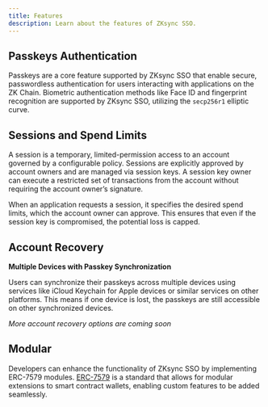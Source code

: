 ```yaml
---
title: Features
description: Learn about the features of ZKsync SSO.
---
```


## Passkeys Authentication

Passkeys are a core feature supported by ZKsync SSO that enable secure, passwordless authentication for users interacting with applications on the ZK Chain.
Biometric authentication methods like Face ID and fingerprint recognition are supported by ZKsync SSO, utilizing the `secp256r1` elliptic curve.

## Sessions and Spend Limits

A session is a temporary, limited-permission access to an account governed by a configurable policy.
Sessions are explicitly approved by account owners and are managed via session keys.
A session key owner can execute a restricted set of transactions from the account without requiring the account owner’s signature.

When an application requests a session, it specifies the desired spend limits, which the account owner can approve.
This ensures that even if the session key is compromised, the potential loss is capped.

## Account Recovery

<!-- There are several methods available to users to recover their account: -->

**Multiple Devices with Passkey Synchronization**

Users can synchronize their passkeys across multiple devices using services like iCloud Keychain for Apple devices or similar services on other platforms.
This means if one device is lost, the passkeys are still accessible on other synchronized devices.

*More account recovery options are coming soon*

<!--
**Adding another passkey — *coming soon***

Users can register a new device by adding a new passkey to their account.
This typically involves verifying their identity on the new device, after which the new passkey is securely associated with their account.

**Recovery via Externally Owned Account (EOA) — *coming soon***

Users will soon be able to link an EOA to their ZKsync SSO.
If passkeys are lost, they can recover access by authenticating with their EOA, providing an additional layer of security and recovery option.

**Recovery via OAuth 2.0 — *coming soon***

OAuth Recovery ERC-7579 module enables users to set up an account recovery through OAuth tokens associated with their existing Web2 logins like
Gmail, Facebook, or X (formerly Twitter). This allows users to regain access by logging in with their familiar social media or email accounts.

## User Dashboard

ZKsync SSO provides a dashboard where users can conveniently manage their accounts through a web interface. This dashboard offers several key features:

- View their asset balances across all the ZK Chains.
- Add or remove passkeys or devices.
- Configure account recovery options.
- View all active sessions connected to their account and terminate unwanted sessions.
- View their transaction history.
-->

## Modular

Developers can enhance the functionality of ZKsync SSO by implementing ERC-7579 modules.
[ERC-7579](https://eips.ethereum.org/EIPS/eip-7579) is a standard that allows for modular extensions to smart contract wallets,
enabling custom features to be added seamlessly.
